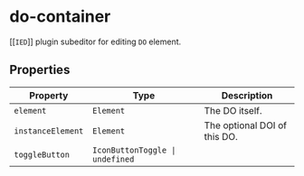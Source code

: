 # do-container

[[`IED`]] plugin subeditor for editing `DO` element.

## Properties

| Property          | Type                            | Description                  |
|-------------------|---------------------------------|------------------------------|
| `element`         | `Element`                       | The DO itself.               |
| `instanceElement` | `Element`                       | The optional DOI of this DO. |
| `toggleButton`    | `IconButtonToggle \| undefined` |                              |
